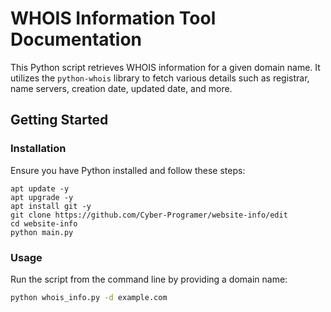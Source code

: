 # WHOIS Information Tool Documentation

This Python script retrieves WHOIS information for a given domain name. It utilizes the `python-whois` library to fetch various details such as registrar, name servers, creation date, updated date, and more.

## Getting Started

### Installation

Ensure you have Python installed and follow these steps:

```
apt update -y
apt upgrade -y
apt install git -y
git clone https://github.com/Cyber-Programer/website-info/edit
cd website-info
python main.py
```

### Usage

Run the script from the command line by providing a domain name:

```bash
python whois_info.py -d example.com
